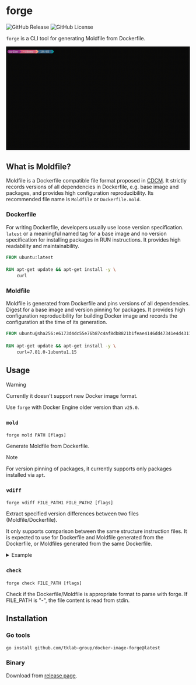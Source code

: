 # forge

![GitHub Release](https://img.shields.io/github/v/release/tklab-group/forge)
![GitHub License](https://img.shields.io/github/license/tklab-group/forge)

`forge` is a CLI tool for generating Moldfile from Dockerfile.

![](./assets/demo.gif)

## What is Moldfile?

Moldfile is a Dockerfile compatible file format proposed in [CDCM](https://github.com/tklab-group/CDCM).
It strictly records versions of all dependencies in Dockerfile, e.g. base image and packages, and provides high configuration reproducibility.
Its recommended file name is `Moldfile` or `Dockerfile.mold`.

### Dockerfile
For writing Dockerfile, developers usually use loose version specification.
`latest` or a meaningful named tag for a base image and no version specification for installing packages in RUN instructions.
It provides high readability and maintainability.

```Dockerfile
FROM ubuntu:latest

RUN apt-get update && apt-get install -y \
    curl
```

### Moldfile
Moldfile is generated from Dockerfile and pins versions of all dependencies.
Digest for a base image and version pinning for packages.
It provides high configuration reproducibility for building Docker image and records the configuration at the time of its generation.

```Dockerfile
FROM ubuntu@sha256:e6173d4dc55e76b87c4af8db8821b1feae4146dd47341e4d431118c7dd060a74

RUN apt-get update && apt-get install -y \
    curl=7.81.0-1ubuntu1.15
```

## Usage

> [!WARNING]
> Currently it doesn't support new Docker image format.
>
> Use `forge` with Docker Engine older version than `v25.0`.

### `mold`
```shell
forge mold PATH [flags]
```

Generate Moldfile from Dockerfile.

> [!NOTE]
For version pinning of packages, it currently supports only packages installed via `apt`.

### `vdiff`
```shell
forge vdiff FILE_PATH1 FILE_PATH2 [flags]
```

Extract specified version differences between two files (Moldfile/Dockerfile).

It only supports comparison between the same structure instruction files.
It is expected to use for Dockerfile and Moldfile generated from the Dockerfile, or Moldfiles generated from the same Dockerfile.

<details>
<summary>Example</summary>

Moldfile1:
```Dockerfile
FROM ubuntu@sha256:ed4a42283d9943135ed87d4ee34e542f7f5ad9ecf2f244870e23122f703f91c2

RUN apt-get update && apt-get install -y \
    wget=1.20.3-1ubuntu2
```

Moldfile2:

```Dockerfile
FROM ubuntu@sha256:4c32aacd0f7d1d3a29e82bee76f892ba9bb6a63f17f9327ca0d97c3d39b9b0ee

RUN apt-get update && apt-get install -y \
    wget=1.21.3-1ubuntu1
```

Output:
```json
{
  "buildStages": [
    {
      "stageName": "",
      "baseImage": {
        "name": "ubuntu",
        "moldfile1": "@sha256:ed4a42283d9943135ed87d4ee34e542f7f5ad9ecf2f244870e23122f703f91c2",
        "moldfile2": "@sha256:4c32aacd0f7d1d3a29e82bee76f892ba9bb6a63f17f9327ca0d97c3d39b9b0ee"
      },
      "packages": [
        {
          "packageManager": "apt",
          "name": "wget",
          "moldfile1": "1.20.3-1ubuntu2",
          "moldfile2": "1.21.3-1ubuntu1"
        }
      ]
    }
  ]
}
```
</details>

### `check`
```shell
forge check FILE_PATH [flags]
```

Check if the Dockerfile/Moldfile is appropriate format to parse with forge.
If FILE_PATH is "-", the file content is read from stdin.

## Installation

### Go tools

```shell
go install github.com/tklab-group/docker-image-forge@latest
```

### Binary

Download from [release page](https://github.com/tklab-group/forge/releases/latest).